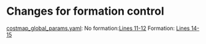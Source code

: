 # Changes for formation control
[costmap_global_params.yaml](/config/costmap_global_params.yaml):
No formation:[Lines 11-12](config/costmap_global_params.yaml#L11-#L12)
Formation: [Lines 14-15](config/costmap_global_params.yaml#L14-#L15)